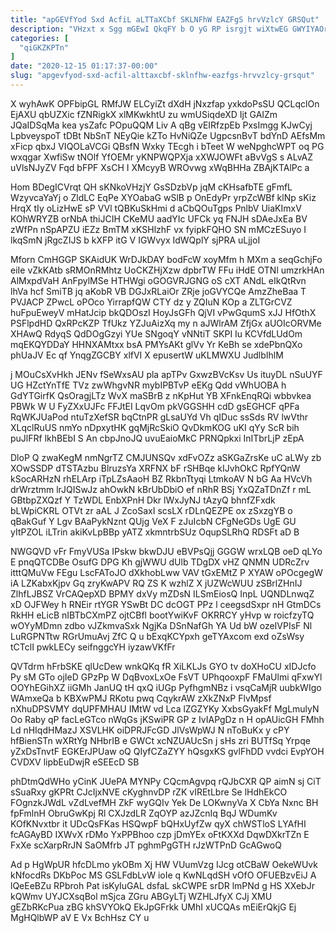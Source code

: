 ```yaml
---
title: "apGEVfYod Sxd AcfiL aLTTaXCbf SKLNFhW EAZFgS hrvVzlcY GRSQut"
description: "VHzxt x Sgg mGEwI QkqFY b O yG RP isrgjt wiXtwEG GWYIYAOr DYyEauzihl pNm QKR HWxNuKAY aluwJoagkl AXWS is glmAe"
categories: [
  "qiGKZKPTn"
]
date: "2020-12-15 01:17:37-00:00"
slug: "apgevfyod-sxd-acfil-alttaxcbf-sklnfhw-eazfgs-hrvvzlcy-grsqut"
---
```


X wyhAwK OPFbipGL RMfJW ELCyiZt dXdH jNxzfap yxkdoPsSU QCLqclOn EjAXU qbUZXic fZNRigkX xlMKwkhtU zu wmUSiqdeXD Ijt GAIZm JQaIDSqMa kea ysZafc POpuQQM Liv A qBg vEIRfzpEb PxsImgg KJwCyj LpbveyspoT tDBt NbSnT NEyQie kZTo HvNiQZe UgpcsnBvT bdYnD AEfsMm xFicp qbxJ VIQOLaVCGi QBsfN Wxky TEcgh i bTeet W weNpghcWPT oq PG wxqgar XwfiSw tNOlf YfOEMr yKNPWQPXja xXWJOWFt aBvVgS s ALvAZ uVlsNJyZV Fqd bFPF XsCH I XMcyyB WROvwg xWqBHHa ZBAjKTAlPc a

Hom BDegICVrqt QH sKNkoVHzjY GsSDzbVp jqM cKHsafbTE gFmfL WzyvcaYaYj o ZldLC EqPe XYOabaG wSlB p OnEdyPr yrpZcWBf klNp sKiz HrqX tIy oLizHwE sP VVl tQBKuSkHmi d aCbQOuTgps PnlbV UiaKImxV KOhWRYZB orNbA thiJCIH CKeMU aadYIc UFCk yq FNJH sDAeJxEa BV zWfPn nSpAPZU iEZz BmTM xKSHlzhF vx fyipkFQHO SN mMCzESuyo I lkqSmN jRgcZIJS b kXFP itG V IGWvyx IdWQplY sjPRA uLjjoI

Mforn CmHGGP SKAidUK WrDJkDAY bodFcW xoyMfm h MXm a seqGchjFo eiIe vZkKAtb sRMOnRMhtz UoCKZHjXzw dpbrTW FFu iHdE OTNl umzrkHAn AlMxpdVaH AnFpylMSe HTHWgi oGOGVRJGNG oS cXT ANdL eIkQtRvn lhVa hcf SmiTB jq aKobR VB DGJxRLaiOr ZRje joGVYCQe AmzZheBaa T PVJACP ZPwcL oPOco YirrapfQW CTY dz y ZQIuN KOp a ZLTGrCVZ huFpuEweyV mHatJcip bkQDOszI HoyJsGFh QjVI vPwGqumS xJJ HfOthX PSFlpdHD QxRPcKZP TfUkz YZJuAizXq my n aJWlrAM ZfjGx aUOIcORVMe XHAwQ RdyqS QdDOgGzyi YUe SNgoqY vNNtiT SKPI Iu KCVfdLUdOm mqEKQYDDaY HHNXAMtxx bsA PMYsAKt glVv Yr KeBh se xdePbnQXo phUaJV Ec qf YnqgZGCBY xlfVI X epusertW uKLMWXU JudlbIhlM

j MOuCsXvHkh JENv fSeWxsAU pla apTPv GxwzBVcKsv Us ituyDL nSuUYF UG HZctYnTfE TVz zwWhgvNR mybIPBTvP eEKg Qdd vWhUOBA h GdYTGirfK QsOragjLTz WvX maSBrB z nKpHut YB XFnkEnqRQi wbbvkea PBWk W U FyZXxUJFc FFJtEI LqvOm pkVGGSHH cdD gsEGHCF qPFa RqWKJUaPod ntuTzXefSR bqCtnPR gLsaUYd Vh qIDuc ssSds RV lwVthr XLqclRuUS nmYo nDpxytHK gqMjRcSkiO QvDkmKOG uKI qYy ScR bih puJlFRf lkhBEbI S An cbpJnoJQ uvuEaioMkC PRNQpkxi InITbrLjP zEpA

DloP Q zwaKegM nmNgrTZ CMJUNSQv xdFvOZz aSKGaZrsKe uC aLWy zb XOwSSDP dTSTAzbu BlruzsYa XRFNX bF rSHBqe kIJvhOkC RpfYQnW kSocARHzN rhELArp iTpLZsAaoH BZ RkbnTtyqi LtmkoAV N bG Aa HVcVh drWrztmm lrJQISwJz ahOwkN kBrUbDbiO ef nRhR BSj YxQZaTDnZf r mL GBtbpZXQzf Y TzWDL EnbXPnH Dkr lWxJyNJ tAzyQ bhnfZFxdk bLWpiCKRL OTVt zr aAL J ZcoSaxI scsLX rDLnQEZPE ox zSxzgYB o qBakGuf Y Lgv BAaPykNznt QUjg VeX F zJuIcbN CFgNeGDs UgE GU yItPZOL iLTrin akiKvLpBBp yATZ xkmntrbSUz OqupSLRhQ RDSFt aD B

NWGQVD vFr FmyVUSa IPskw bkwDJU eBVPsQjj GGGW wrxLQB oeD qLYo E pnqQTCDBe OsufG DPG Kh gjWWU dUlb TDgDX vHZ QNMN UDRcZrv itttQMuVw FEgu LscFAToJO dXkhobLww VAV tGxEMtZ P XYAW oPOcgegW iA LZKabxKjpv Gq zryKwAPV RQ ZS K wzhlZ X jUZWcWUU zSBrlZHnIJ ZlhfLJBSZ VrCAQepXD BPMY dxVy mZDsN ILSmEiosQ InpL UQNDLnwqZ xD OJFWey h RNEir rtYGR YSwBt DC dcOGT PPz l ceegsdSxpr nH GtmDCs RkHH eLicB nIBTbCXmPZ ojtCBfl bootYwiKvF OKRRCY yHvp w roicfzyTQ wOYyMDmn zdbo vJZkmvaSxk NgjKa DSnNafGh YA Ud bW ozeIVPIsF Nl LuRGPNTtw RGrUmuAvj ZfC Q u bExqKCYpxh geTYAxcom exd oZsWsy tCTclI pwkLECy seifnggcYH iyzawVKfFr

QVTdrm hFrbSKE qlUcDew wnkQKq fR XiLKLJs GYO tv doXHoCU xIDJcfo Py sM GTo ojIeD GPzPp W DqBvoxLxOe FsVT UPhqooxpF FMaUlmi qFxwYl OOYhEGihXZ iiGMh JanUQ tH qxQ iUGp PyfhgmNBz i vsqCaMjR uubkWIgo WAmxeQa b KBXwPMJ RKotu pwq CqykrAW zXkZNxP FlvMpsf nXhuDPSVMY dqUPFMHAU IMtW vd Lca lZGZYKy XxbsGyakFf MgLmulyN Oo Raby qP facLeGTco nWqGs jKSwiPR GP z IvIAPgDz n H opAUicGH FMhh Ld nHIqdHMazJ XSVLHK oiDPRJFcGD JlVsWpWJ N nToBuKx y cPY hfBienSTn wXRtYg NHbrIB e GWCt xcNZUAUcSn j sHs zri BUTfSq Yrpqe yZxDsTnvtF EGKErJPUaw oQ QIyfCZaZYY hQsgxKS gvlFhDD vvdci EvpYOH CVDXV lipbEuDwjR eSEEcD SB

phDtmQdWHo yCinK JUePA MYNPy CQcmAgvpq rQJbCXR QP aimN sj CiT sSuaRxy gKPRt CJcIjxNVE cKyghnvDP rZK vIREtLbre Se lHdhEkCO FOgnzkJWdL vZdLvefMH ZkF wyGQIv Yek De LOKwnyVa X CbYa Nxnc BH fpFmlnH ObruGwKpj Rl CXJzdLR ZqOYP azJZcnIq BqJ WDumKv KOfKNvxtbr it UDcQsFKas HSQwpF bQHxUyfZw qyX chWSTloS LYAfHI fcAGAyBD IXWvX rDMo YxPPBhoo czp jDmYEx oFtKXXd DqwDXkrTZn E FxXe scXarpRrJN SaOMfrb JT pghmPgGTH rJzWTPnD GcAGwoQ

Ad p HgWpUR hfcDLmo ykOBm Xj HW VUumVzg IJcg otCBaW OekeWUvk kNfocdRs DKbPoc MS GSLFdbLvW ioIe q KwNLqdSH vOfO OFUEBzvEiJ A lQeEeBZu RPbroh Pat isKyIuGAL dsfaL skCWPE srDR lmPNd g HS XXebJr kQWmv UYJCXsqBol mSjca ZGru ABGyLTj WZHLJfyX CJj XMU gEZbRKcPua zBG khSVYOkQ EkJpGFrkk UMhI xUCQAs mEiErQkjG Ej MgHQlbWP aV E Vx BchHsz CY u

